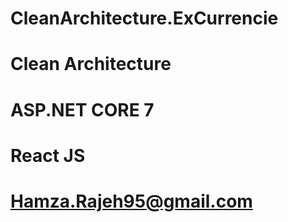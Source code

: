 # CleanArchitecture.ExCurrencie

Clean Architecture
==========================
ASP.NET CORE 7
==========================
React JS
===========================
Hamza.Rajeh95@gmail.com
===========================
